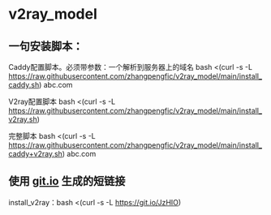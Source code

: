 # v2ray_model

## 一句安装脚本：
Caddy配置脚本。必须带参数：一个解析到服务器上的域名
bash <(curl -s -L https://raw.githubusercontent.com/zhangpengfic/v2ray_model/main/install_caddy.sh) abc.com

V2ray配置脚本
bash <(curl -s -L https://raw.githubusercontent.com/zhangpengfic/v2ray_model/main/install_v2ray.sh)

完整脚本
bash <(curl -s -L https://raw.githubusercontent.com/zhangpengfic/v2ray_model/main/install_caddy+v2ray.sh) abc.com

## 使用 [git.io](https://git.io) 生成的短链接

install_v2ray：bash <(curl -s -L https://git.io/JzHIO)

